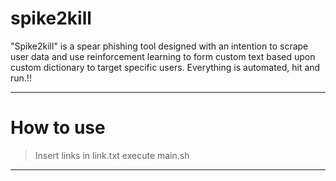 # spike2kill
"Spike2kill" is a spear phishing tool designed with an intention to scrape user data and use reinforcement learning to form custom text based upon custom dictionary to target specific users. Everything is automated, hit and run.!!

----------------------------------------------------------------------------------------------------------------------------------

# How to use

>Insert links in link.txt
>execute main.sh

-----------------------------------------------------------------------------------------------------------------------------------
